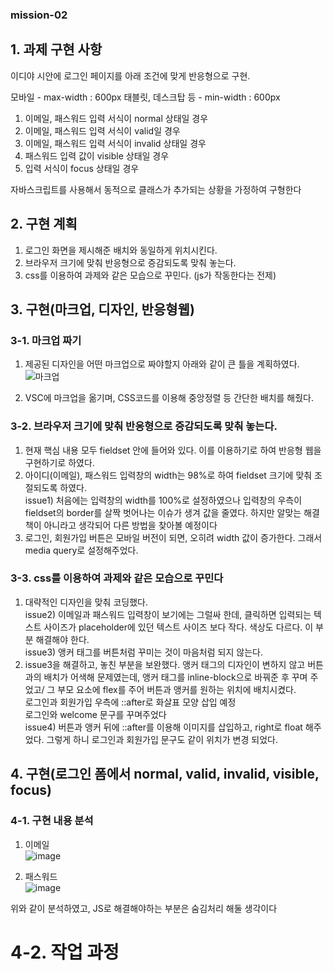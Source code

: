 ### mission-02

## 1. 과제 구현 사항

이디야 시안에 로그인 페이지를 아래 조건에 맞게 반응형으로 구현.

모바일 - max-width : 600px
태블릿, 데스크탑 등 - min-width : 600px

1. 이메일, 패스워드 입력 서식이 normal 상태일 경우
2. 이메일, 패스워드 입력 서식이 valid일 경우
3. 이메일, 패스워드 입력 서식이 invalid 상태일 경우
4. 패스워드 입력 값이 visible 상태일 경우
5. 입력 서식이 focus 상태일 경우

자바스크립트를 사용해서 동적으로 클래스가 추가되는 상황을 가정하여 구형한다

## 2. 구현 계획

1. 로그인 화면을 제시해준 배치와 동일하게 위치시킨다.
2. 브라우저 크기에 맞춰 반응형으로 증감되도록 맞춰 놓는다.
3. css를 이용하여 과제와 같은 모습으로 꾸민다. (js가 작동한다는 전제)

## 3. 구현(마크업, 디자인, 반응형웹)

### 3-1. 마크업 짜기
1) 제공된 디자인을 어떤 마크업으로 짜야할지 아래와 같이 큰 틀을 계획하였다.
![마크업](https://github.com/yeseul0000/homework/assets/148925429/24ed2b29-fd99-46b1-9b64-743bc210f4d1)

2) VSC에 마크업을 옮기며, CSS코드를 이용해 중앙정렬 등 간단한 배치를 해줬다.

### 3-2. 브라우저 크기에 맞춰 반응형으로 증감되도록 맞춰 놓는다.
1) 현재 핵심 내용 모두 fieldset 안에 들어와 있다.
   이를 이용하기로 하여 반응형 웹을 구현하기로 하였다.
2) 아이디(이메일), 패스워드 입력창의 width는 98%로 하여 fieldset 크기에 맞춰 조절되도록 하였다. <br/> 
   issue1) 처음에는 입력창의 width를 100%로 설정하였으나 입력창의 우측이 fieldset의 border를 살짝 벗어나는 이슈가 생겨 값을 줄였다. 하지만 알맞는 해결책이 아니라고 생각되어 다른 방법을 찾아볼 예정이다
3) 로그인, 회원가입 버튼은 모바일 버전이 되면, 오히려 width 값이 증가한다. 그래서 media query로 설정해주었다.

### 3-3. css를 이용하여 과제와 같은 모습으로 꾸민다
1) 대략적인 디자인을 맞춰 코딩했다. <br/> 
   issue2) 이메일과 패스워드 입력창이 보기에는 그럴싸 한데, 클릭하면 입력되는 텍스트 사이즈가 placeholder에 있던 텍스트 사이즈 보다 작다. 색상도 다르다. 이 부분 해결해야 한다. <br/> 
   issue3) 앵커 태그를 버튼처럼 꾸미는 것이 마음처럼 되지 않는다.
2) issue3을 해결하고, 놓친 부분을 보완했다.
   앵커 태그의 디자인이 변하지 않고 버튼과의 배치가 어색해 문제였는데, 앵커 태그를 inline-block으로 바꿔준 후 꾸며 주었고/ 그 부모 요소에 flex를 주어 버튼과 앵커를 원하는 위치에 배치시켰다. <br/>
   로그인과 회원가입 우측에 ::after로 화살표 모양 삽입 예정<br/>
   로그인와 welcome 문구를 꾸며주었다<br/>
   issue4) 버튼과 앵커 뒤에 ::after를 이용해 이미지를 삽입하고, right로 float 해주었다. 그렇게 하니 로그인과 회원가입 문구도 같이 위치가 변경 되었다.

## 4. 구현(로그인 폼에서 normal, valid, invalid, visible, focus)

### 4-1. 구현 내용 분석
1) 이메일 <br/>
![image](https://github.com/yeseul0000/homework/assets/148925429/6135f7ce-c9f0-4c8d-ab29-61b2d7f3ae59)

2) 패스워드 <br/>
![image](https://github.com/yeseul0000/homework/assets/148925429/05a910aa-df17-439b-a70e-01f7548ad432)

위와 같이 분석하였고, JS로 해결해야하는 부분은 숨김처리 해둘 생각이다

# 4-2. 작업 과정


